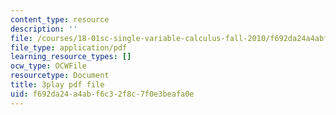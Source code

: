 ```yaml
---
content_type: resource
description: ''
file: /courses/18-01sc-single-variable-calculus-fall-2010/f692da24a4abf6c32f8c7f0e3beafa0e_eRCN3daFCmU.pdf
file_type: application/pdf
learning_resource_types: []
ocw_type: OCWFile
resourcetype: Document
title: 3play pdf file
uid: f692da24-a4ab-f6c3-2f8c-7f0e3beafa0e
---
```

